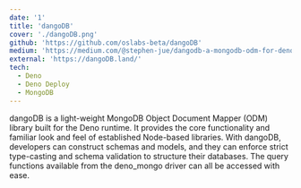 ```yaml
---
date: '1'
title: 'dangoDB'
cover: './dangoDB.png'
github: 'https://github.com/oslabs-beta/dangoDB'
medium: 'https://medium.com/@stephen-jue/dangodb-a-mongodb-odm-for-deno-9ac46943fe54'
external: 'https://dangoDB.land/'
tech:
  - Deno
  - Deno Deploy
  - MongoDB
---
```


dangoDB is a light-weight MongoDB Object Document Mapper (ODM) library built for the Deno runtime. It provides the core functionality and familiar look and feel of established Node-based libraries. With dangoDB, developers can construct schemas and models, and they can enforce strict type-casting and schema validation to structure their databases. The query functions available from the deno_mongo driver can all be accessed with ease.
